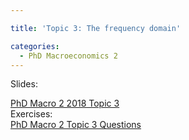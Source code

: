 ```yaml
---

title: 'Topic 3: The frequency domain'

categories:
  - PhD Macroeconomics 2
---
```

Slides:
<div class="PDFcontainer">
<div class="PDFelement"><object data="https://www.tholden.org/wp-content/uploads/2018/05/PhD-Macro-2-2018-Topic-3.pdf" type="application/pdf" width="100%" height="100%"><a href="https://www.tholden.org/wp-content/uploads/2018/05/PhD-Macro-2-2018-Topic-3.pdf">PhD Macro 2 2018 Topic 3</a></object></div>
</div>
Exercises:
<div class="PDFcontainer">
<div class="PDFelement"><object data="https://www.tholden.org/wp-content/uploads/2018/05/PhD-Macro-2-Topic-3-Questions.pdf" type="application/pdf" width="100%" height="100%"><a href="https://www.tholden.org/wp-content/uploads/2018/05/PhD-Macro-2-Topic-3-Questions.pdf">PhD Macro 2 Topic 3 Questions</a></object></div>
</div>

